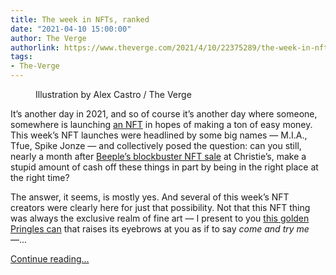 ```yaml
---
title: The week in NFTs, ranked
date: "2021-04-10 15:00:00"
author: The Verge
authorlink: https://www.theverge.com/2021/4/10/22375289/the-week-in-nfts-ranked
tags:
- The-Verge
---
```

<figure>
      <img alt="" src="https://cdn.vox-cdn.com/thumbor/rEodcf9wWg9rJwBaLzi1e8eAev4=/0x0:2040x1360/1310x873/cdn.vox-cdn.com/uploads/chorus_image/image/69106239/acastro_210329_1777_nft_0003.0.jpg" />
        <figcaption>Illustration by Alex Castro / The Verge</figcaption>
    </figure>

  <p id="NdFXNU">It’s another day in 2021, and so of course it’s another day where someone, somewhere is launching <a href="https://www.theverge.com/22310188/nft-explainer-what-is-blockchain-crypto-art-faq">an NFT</a> in hopes of making a ton of easy money. This week’s NFT launches were headlined by some big names — M.I.A., Tfue, Spike Jonze — and collectively posed the question: can you still, nearly a month after <a href="https://www.theverge.com/2021/3/11/22325054/beeple-christies-nft-sale-cost-everydays-69-million">Beeple’s blockbuster NFT sale</a> at Christie’s, make a stupid amount of cash off these things in part by being in the right place at the right time?</p>
<p id="ngUUdo">The answer, it seems, is mostly yes. And several of this week’s NFT creators were clearly here for just that possibility. Not that this NFT thing was always the exclusive realm of fine art — I present to you <a href="https://rarible.com/token/0xd07dc4262bcdbf85190c01c996b4c06a461d2430:322068:0x63f69c262122fac7fa4a1bf4eb599f63d7cb6506">this golden Pringles can</a> that raises its eyebrows at you as if to say <em>come and try me </em>—...</p>
  <p>
    <a href="https://www.theverge.com/2021/4/10/22375289/the-week-in-nfts-ranked">Continue reading&hellip;</a>
  </p>